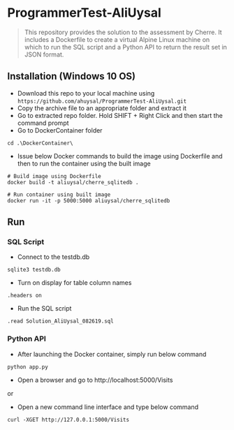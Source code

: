 # ProgrammerTest-AliUysal

> This repository provides the solution to the assessment by Cherre. It includes a Dockerfile to create a virtual Alpine Linux machine on which to run the SQL script and a Python API to return the result set in JSON format.

## Installation (Windows 10 OS)

- Download this repo to your local machine using `https://github.com/ahuysal/ProgrammerTest-AliUysal.git`
- Copy the archive file to an appropriate folder and extract it
- Go to extracted repo folder. Hold SHIFT + Right Click and then start the command prompt
- Go to DockerContainer folder

```
cd .\DockerContainer\
```

- Issue below Docker commands to build the image using Dockerfile and then to run the container using the built image

```
# Build image using Dockerfile
docker build -t aliuysal/cherre_sqlitedb .

# Run container using built image
docker run -it -p 5000:5000 aliuysal/cherre_sqlitedb
```


## Run

### SQL Script

- Connect to the testdb.db

```
sqlite3 testdb.db
```

- Turn on display for table column names

```
.headers on
```

- Run the SQL script

```
.read Solution_AliUysal_082619.sql
```

### Python API

- After launching the Docker container, simply run below command

```
python app.py
```

- Open a browser and go to http://localhost:5000/Visits

or

- Open a new command line interface and type below command

```
curl -XGET http://127.0.0.1:5000/Visits
```
